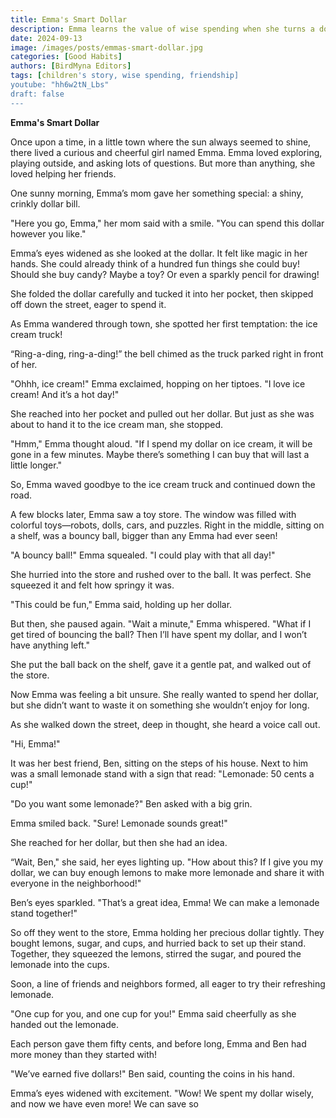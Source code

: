 ```yaml
---
title: Emma's Smart Dollar
description: Emma learns the value of wise spending when she turns a dollar into something bigger with her friend.
date: 2024-09-13
image: /images/posts/emmas-smart-dollar.jpg
categories: [Good Habits]
authors: [BirdMyna Editors]
tags: [children's story, wise spending, friendship]
youtube: "hh6w2tN_Lbs"
draft: false
---
```


**Emma's Smart Dollar**

Once upon a time, in a little town where the sun always seemed to shine, there lived a curious and cheerful girl named Emma. Emma loved exploring, playing outside, and asking lots of questions. But more than anything, she loved helping her friends.

One sunny morning, Emma’s mom gave her something special: a shiny, crinkly dollar bill.

"Here you go, Emma," her mom said with a smile. "You can spend this dollar however you like."

Emma’s eyes widened as she looked at the dollar. It felt like magic in her hands. She could already think of a hundred fun things she could buy! Should she buy candy? Maybe a toy? Or even a sparkly pencil for drawing!

She folded the dollar carefully and tucked it into her pocket, then skipped off down the street, eager to spend it.

As Emma wandered through town, she spotted her first temptation: the ice cream truck!

“Ring-a-ding, ring-a-ding!” the bell chimed as the truck parked right in front of her.

"Ohhh, ice cream!" Emma exclaimed, hopping on her tiptoes. "I love ice cream! And it’s a hot day!"

She reached into her pocket and pulled out her dollar. But just as she was about to hand it to the ice cream man, she stopped.

"Hmm," Emma thought aloud. "If I spend my dollar on ice cream, it will be gone in a few minutes. Maybe there’s something I can buy that will last a little longer."

So, Emma waved goodbye to the ice cream truck and continued down the road.

A few blocks later, Emma saw a toy store. The window was filled with colorful toys—robots, dolls, cars, and puzzles. Right in the middle, sitting on a shelf, was a bouncy ball, bigger than any Emma had ever seen!

"A bouncy ball!" Emma squealed. "I could play with that all day!"

She hurried into the store and rushed over to the ball. It was perfect. She squeezed it and felt how springy it was.

"This could be fun," Emma said, holding up her dollar.

But then, she paused again. "Wait a minute," Emma whispered. "What if I get tired of bouncing the ball? Then I’ll have spent my dollar, and I won’t have anything left."

She put the ball back on the shelf, gave it a gentle pat, and walked out of the store.

Now Emma was feeling a bit unsure. She really wanted to spend her dollar, but she didn’t want to waste it on something she wouldn’t enjoy for long.

As she walked down the street, deep in thought, she heard a voice call out.

"Hi, Emma!"

It was her best friend, Ben, sitting on the steps of his house. Next to him was a small lemonade stand with a sign that read: "Lemonade: 50 cents a cup!"
    
"Do you want some lemonade?" Ben asked with a big grin.

Emma smiled back. "Sure! Lemonade sounds great!"

She reached for her dollar, but then she had an idea.

“Wait, Ben," she said, her eyes lighting up. "How about this? If I give you my dollar, we can buy enough lemons to make more lemonade and share it with everyone in the neighborhood!"

Ben’s eyes sparkled. "That’s a great idea, Emma! We can make a lemonade stand together!"

So off they went to the store, Emma holding her precious dollar tightly. They bought lemons, sugar, and cups, and hurried back to set up their stand. Together, they squeezed the lemons, stirred the sugar, and poured the lemonade into the cups.

Soon, a line of friends and neighbors formed, all eager to try their refreshing lemonade.

"One cup for you, and one cup for you!" Emma said cheerfully as she handed out the lemonade.

Each person gave them fifty cents, and before long, Emma and Ben had more money than they started with!

"We’ve earned five dollars!" Ben said, counting the coins in his hand.

Emma’s eyes widened with excitement. "Wow! We spent my dollar wisely, and now we have even more! We can save so
